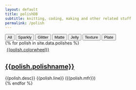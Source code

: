```yaml
---
layout: default
title: polishDB
subtitle: knitting, coding, making and other related stuff
permalink: /polish
---
```


<section class="filter-simple">

<div class="grid-container">
	<div class="grid-x grid-padding-x margin-x">
		<div class="large-12 cell">
			<div>
				<div class="button-group round">
					<button class="button hollow filter-simple-button is-active" data-filter="all">All</button>
					<button class="button hollow filter-simple-button" data-filter="Sparkly">Sparkly</button>
					<button class="button hollow filter-simple-button" data-filter="Glitter">Glitter</button>
					<button class="button hollow filter-simple-button" data-filter="Matte">Matte</button>
					<button class="button hollow filter-simple-button" data-filter="Jelly">Jelly</button>
					<button class="button hollow filter-simple-button" data-filter="Texture">Texture</button>
					<button class="button hollow filter-simple-button" data-filter="Plate">Plate</button>
				</div>
			</div>
		</div>
{% for polish in site.data.polishes %}
		<div class="cell small-12 medium-6 large-4 card filter-simple-item {{polish.finishprimary}}">
		  <div class="polish-card-thumbnail" style="padding:5px; background-color:rgb({{polish.rgb}});">
			<a href="#">{{polish.colorwheel}}</a>
		  </div>
		  <h2 class="polish-card-title"><a href="https://www.google.com/search?site=imghp&tbm=isch&q={{polish.polishname}}">{{polish.polishname}}</a></h2>
		  <span class="polish-card-desc">{{polish.desc}}</span>
		  <span class="polish-card-price">{{polish.line}} ({{polish.mfr}})</span>
		</div>
{% endfor %}
	</div>
</div>
</section>

